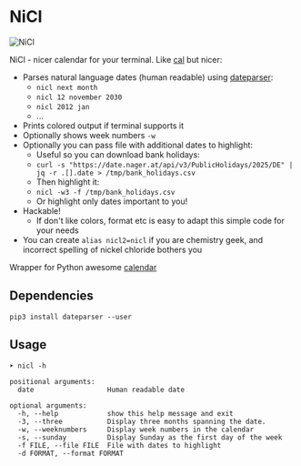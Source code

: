 # NiCl

![NiCl](https://developer.run/pic/nicl.png)

NiCl - nicer calendar for your terminal. Like [cal](https://linux.die.net/man/1/cal) but nicer:

* Parses natural language dates (human readable) using [dateparser](https://dateparser.readthedocs.io/en/latest/):
    - `nicl next month`
    - `nicl 12 november 2030`
    - `nicl 2012 jan`
    - ...
* Prints colored output if terminal supports it
* Optionally shows week numbers `-w`
* Optionally you can pass file with additional dates to highlight:
  - Useful so you can download bank holidays:
  - `curl -s "https://date.nager.at/api/v3/PublicHolidays/2025/DE" | jq -r .[].date > /tmp/bank_holidays.csv`
  - Then highlight it:
  - `nicl -w3 -f /tmp/bank_holidays.csv`
  - Or highlight only dates important to you!
* Hackable!
  - If don't like colors, format etc is easy to adapt this simple code for your needs
* You can create `alias nicl2=nicl` if you are chemistry geek, and incorrect spelling of nickel chloride bothers you

Wrapper for Python awesome [calendar](https://github.com/python/cpython/blob/3.5/Lib/calendar.py)

## Dependencies

    pip3 install dateparser --user

## Usage

    ➤ nicl -h

    positional arguments:
      date                  Human readable date

    optional arguments:
      -h, --help            show this help message and exit
      -3, --three           Display three months spanning the date.
      -w, --weeknumbers     Display week numbers in the calendar
      -s, --sunday          Display Sunday as the first day of the week
      -f FILE, --file FILE  File with dates to highlight
      -d FORMAT, --format FORMAT
